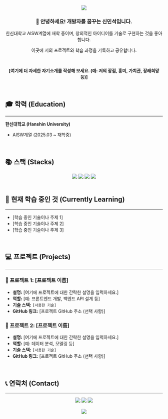 <div align="center">
  <img src="https://capsule-render.vercel.app/api?type=waving&color=auto&height=200&section=header&text=Minseok%20Shin&fontSize=90" />
</div>

<div align="center">
  
### 👋 안녕하세요! 개발자를 꿈꾸는 신민석입니다.
  
<p>한신대학교 AISW계열에 재학 중이며, 창의적인 아이디어를 기술로 구현하는 것을 좋아합니다.</p>
<p>이곳에 저의 프로젝트와 학습 과정을 기록하고 공유합니다.</p>
<br>
<p><strong>[여기에 더 자세한 자기소개를 작성해 보세요. (예: 저의 장점, 흥미, 가치관, 장래희망 등)]</strong></p>

</div>

<br>

## 🎓 학력 (Education)
---
**한신대학교 (Hanshin University)**
- AISW계열 (2025.03 ~ 재학중)
<br>

## 📚 스택 (Stacks)
<!-- 여기에 사용하시는 기술 스택의 아이콘을 추가해 보세요. 예: https://shields.io/ -->
<div align="center">
  <img src="https://img.shields.io/badge/Python-3776AB?style=for-the-badge&logo=python&logoColor=white"> 
  <img src="https://img.shields.io/badge/JavaScript-F7DF1E?style=for-the-badge&logo=javascript&logoColor=black">
  <img src="https://img.shields.io/badge/HTML5-E34F26?style=for-the-badge&logo=html5&logoColor=white">
  <img src="https://img.shields.io/badge/CSS3-1572B6?style=for-the-badge&logo=css3&logoColor=white">
  <br>
  <!-- 추가하고 싶은 다른 기술 스택을 여기에 추가하세요. -->
</div>

<br>

## 🌱 현재 학습 중인 것 (Currently Learning)
---
- [학습 중인 기술이나 주제 1]
- [학습 중인 기술이나 주제 2]
- [학습 중인 기술이나 주제 3]

<br>

## 💻 프로젝트 (Projects)

---

### 🔹 프로젝트 1: [프로젝트 이름]
- **설명:** [여기에 프로젝트에 대한 간략한 설명을 입력하세요.]
- **역할:** [예: 프론트엔드 개발, 백엔드 API 설계 등]
- **기술 스택:** `[사용한 기술]`
- **GitHub 링크:** [프로젝트 GitHub 주소 (선택 사항)]

### 🔹 프로젝트 2: [프로젝트 이름]
- **설명:** [여기에 프로젝트에 대한 간략한 설명을 입력하세요.]
- **역할:** [예: 데이터 분석, 모델링 등]
- **기술 스택:** `[사용한 기술]`
- **GitHub 링크:** [프로젝트 GitHub 주소 (선택 사항)]

<!-- 더 많은 프로젝트를 추가할 수 있습니다. -->

<br>

## 📞 연락처 (Contact)

---

<div align="center">
  <a href="mailto:smseok0104@gmail.com"><img src="https://img.shields.io/badge/Email-ea4335?style=for-the-badge&logo=gmail&logoColor=white"></a>
  <a href="https://github.com/hamsdgfh"><img src="https://img.shields.io/badge/GitHub-181717?style=for-the-badge&logo=github&logoColor=white"></a>
  <a href="[여기에 블로그 주소를 입력하세요]"><img src="https://img.shields.io/badge/Blog-20c997?style=for-the-badge&logo=blogger&logoColor=white"></a>
</div>

<br>

<div align="center">
  <img src="https://capsule-render.vercel.app/api?type=rect&color=auto&height=100&section=footer" />
</div>